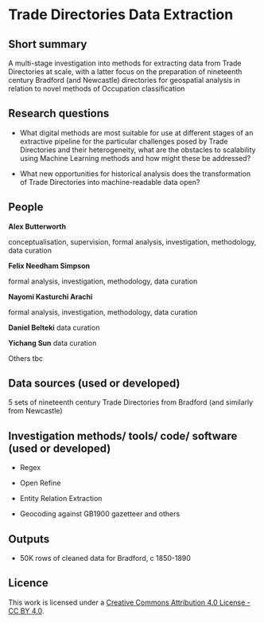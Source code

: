 
# Trade Directories Data Extraction


## Short summary

A multi-stage investigation into methods for extracting data from Trade Directories at scale, with a latter focus on the preparation of nineteenth century Bradford (and Newcastle) directories for geospatial analysis in relation to novel methods of Occupation classification



## Research questions

- What digital methods are most suitable for use at different stages of an extractive pipeline for the particular challenges posed by Trade Directories and their heterogeneity, what are the obstacles to scalability using Machine Learning methods and how might these be addressed?



- What new opportunities for historical analysis does the transformation of Trade Directories into machine-readable data open?


## People


**Alex Butterworth** 

conceptualisation, supervision, formal analysis, investigation, methodology, data curation


**Felix Needham Simpson**

formal analysis, investigation, methodology, data curation


**Nayomi Kasturchi Arachi**

formal analysis, investigation, methodology, data curation


**Daniel Belteki**
data curation


**Yichang Sun**
data curation

Others tbc



## Data sources (used or developed)

5 sets of nineteenth century Trade Directories from Bradford (and similarly from Newcastle)



## Investigation methods/ tools/ code/ software (used or developed)


- Regex

- Open Refine
  
- Entity Relation Extraction

- Geocoding against GB1900 gazetteer and others



## Outputs  

- 50K rows of cleaned data for Bradford, c 1850-1890


  
## Licence 
This work is licensed under a [Creative Commons Attribution 4.0 License - CC BY 4.0](https://creativecommons.org/licenses/by/4.0/).
